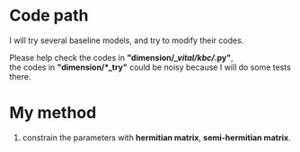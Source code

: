 # Code path
I will try several baseline models, and try to modify their codes.

Please help check the codes in **"dimension/*_vital/kbc/*.py"**,  
the codes in **"dimension/*_try"** could be noisy because I will do some tests there.

# My method
1. constrain the parameters with **hermitian matrix**, **semi-hermitian matrix**.
